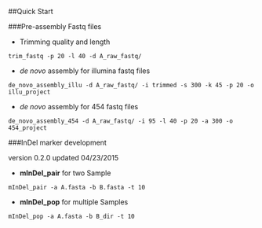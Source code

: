 ##Quick Start

###Pre-assembly Fastq files

- Trimming quality and length
```
trim_fastq -p 20 -l 40 -d A_raw_fastq/
```

- *de novo* assembly for illumina fastq files
```
de_novo_assembly_illu -d A_raw_fastq/ -i trimmed -s 300 -k 45 -p 20 -o illu_project
```

- *de novo* assembly for 454 fastq files
```
de_novo_assembly_454 -d A_raw_fastq/ -i 95 -l 40 -p 20 -a 300 -o 454_project
```

###InDel marker development

version 0.2.0 updated 04/23/2015

- **mInDel_pair** for two Sample
```
mInDel_pair -a A.fasta -b B.fasta -t 10
```

- **mInDel_pop** for multiple Samples
```
mInDel_pop -a A.fasta -b B_dir -t 10
```
